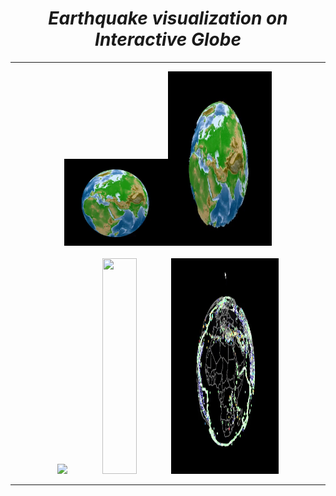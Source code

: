 <i><h1 align='center'>Earthquake visualization on Interactive Globe</h1></i>
<hr>


<p align="center" width="100%">
    <img width="33%" src="GIF/Sphere1.gif"><img width="33%" height="279" src="GIF/Sphere2.gif">
  <br>
  <br>
    <img width="33%" src="GIF/Earthquake1.gif"><img width="33%" height="345" src="GIF/Earthquake2.gif"><img width="34%" height="345" src="GIF/Earthquake3.gif">
</p>
<hr>
